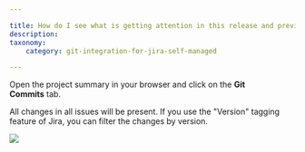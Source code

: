 ```yaml
---

title: How do I see what is getting attention in this release and previous releases?
description:
taxonomy:
    category: git-integration-for-jira-self-managed

---
```

Open the project summary in your browser and click on the **Git Commits** tab.

All changes in all issues will be present. If you use the "Version" tagging feature of Jira, you can filter the changes by version.

![](https://bigbrassband.atlassian.net/wiki/download/attachments/2052784140/gitserver-proj-git-commits-all-versions.png?version=1&modificationDate=1642162374533&cacheVersion=1&api=v2)

